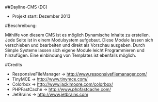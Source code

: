 ##Dayline-CMS (DC)

* Projekt start: Dezember 2013

#Beschreibung:

Mithilfe von diesem CMS ist es möglich Dynamische Inhalte zu erstellen. Jede Seite ist in einem Modulsystem aufgebaut.
Diese Module lassen sich verschieben und bearbeiten und direkt als Vorschau ausgeben. Durch Simple Systeme lassen sich
 eigene Module leicht Programmieren und hinzufügen. Eine einbindung von Templates ist ebenfalls möglich.

#Credits
* ResponsiveFileManager -> http://www.responsivefilemanager.com/
* TinyMCE -> http://www.tinymce.com/
* Colorbox -> http://www.jacklmoore.com/colorbox/
* PHPFastCache -> http://www.phpfastcache.com/
* JetBrains -> http://www.jetbrains.com

